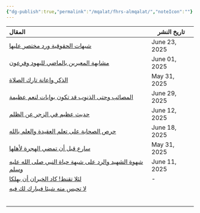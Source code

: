 ```yaml
---
{"dg-publish":true,"permalink":"/mqalat/fhrs-almqalat/","noteIcon":""}
---
```


| المقال                                                                                                                                                                                                                                                                                                                                                                                                                                   | تاريخ النشر   |
| :--------------------------------------------------------------------------------------------------------------------------------------------------------------------------------------------------------------------------------------------------------------------------------------------------------------------------------------------------------------------------------------------------------------------------------------- | ------------- |
| [شبهات الحقوقية ورد مختصر عليها](app://obsidian.md/%D8%B4%D8%A8%D9%87%D8%A7%D8%AA%20%D9%88%D8%B1%D8%AF%D9%88%D8%AF/%D8%B4%D8%A8%D9%87%D8%A7%D8%AA%20%D8%A7%D9%84%D8%AD%D9%82%D9%88%D9%82%D9%8A%D8%A9%20%D9%88%D8%B1%D8%AF%20%D9%85%D8%AE%D8%AA%D8%B5%D8%B1%20%D8%B9%D9%84%D9%8A%D9%87%D8%A7%20.md)                                                                                                                                       | June 23, 2025 |
| [مشابهة المعيرين بالماضي لليهود وفرعون](app://obsidian.md/%D8%B4%D8%A8%D9%87%D8%A7%D8%AA%20%D9%88%D8%B1%D8%AF%D9%88%D8%AF/%D9%85%D8%B4%D8%A7%D8%A8%D9%87%D8%A9%20%D8%A7%D9%84%D9%85%D8%B9%D9%8A%D8%B1%D9%8A%D9%86%20%D8%A8%D8%A7%D9%84%D9%85%D8%A7%D8%B6%D9%8A%20%D9%84%D9%84%D9%8A%D9%87%D9%88%D8%AF%20%D9%88%D9%81%D8%B1%D8%B9%D9%88%D9%86.md)                                                                                         | June 01, 2025 |
| [الذكر وإعانة تارك الصلاة](app://obsidian.md/%D9%85%D9%82%D8%A7%D9%84%D8%A7%D8%AA/%D8%A7%D9%84%D8%B0%D9%83%D8%B1%20%D9%88%D8%A5%D8%B9%D8%A7%D9%86%D8%A9%20%D8%AA%D8%A7%D8%B1%D9%83%20%D8%A7%D9%84%D8%B5%D9%84%D8%A7%D8%A9.md)                                                                                                                                                                                                            | May 31, 2025  |
| [المصائب وحتى الذنوب قد تكون بوابات لنعم عظيمة](app://obsidian.md/%D9%85%D9%82%D8%A7%D9%84%D8%A7%D8%AA/%D8%A7%D9%84%D9%85%D8%B5%D8%A7%D8%A6%D8%A8%20%D9%88%D8%AD%D8%AA%D9%89%20%D8%A7%D9%84%D8%B0%D9%86%D9%88%D8%A8%20%D9%82%D8%AF%20%D8%AA%D9%83%D9%88%D9%86%20%D8%A8%D9%88%D8%A7%D8%A8%D8%A7%D8%AA%20%D9%84%D9%86%D8%B9%D9%85%20%D8%B9%D8%B8%D9%8A%D9%85%D8%A9.md)                                                                     | June 29, 2025 |
| [حديث عظيم في الزجر عن الظلم](app://obsidian.md/%D9%85%D9%82%D8%A7%D9%84%D8%A7%D8%AA/%D8%AD%D8%AF%D9%8A%D8%AB%20%D8%B9%D8%B8%D9%8A%D9%85%20%D9%81%D9%8A%20%D8%A7%D9%84%D8%B2%D8%AC%D8%B1%20%D8%B9%D9%86%20%D8%A7%D9%84%D8%B8%D9%84%D9%85.md)                                                                                                                                                                                             | June 12, 2025 |
| [حرص الصحابة على تعلم العقيدة والعلم بالله](app://obsidian.md/%D9%85%D9%82%D8%A7%D9%84%D8%A7%D8%AA/%D8%AD%D8%B1%D8%B5%20%D8%A7%D9%84%D8%B5%D8%AD%D8%A7%D8%A8%D8%A9%20%D8%B9%D9%84%D9%89%20%D8%AA%D8%B9%D9%84%D9%85%20%D8%A7%D9%84%D8%B9%D9%82%D9%8A%D8%AF%D8%A9%20%D9%88%D8%A7%D9%84%D8%B9%D9%84%D9%85%20%D8%A8%D8%A7%D9%84%D9%84%D9%87.md)                                                                                              | June 18, 2025 |
| [سارع قبل أن تمضي الهجرة لأهلها](app://obsidian.md/%D9%85%D9%82%D8%A7%D9%84%D8%A7%D8%AA/%D8%B3%D8%A7%D8%B1%D8%B9%20%D9%82%D8%A8%D9%84%20%D8%A3%D9%86%20%D8%AA%D9%85%D8%B6%D9%8A%20%D8%A7%D9%84%D9%87%D8%AC%D8%B1%D8%A9%20%D9%84%D8%A3%D9%87%D9%84%D9%87%D8%A7.md)                                                                                                                                                                        | May 31, 2025  |
| [شهوة الشهيد والرد على شبهة حياة النبي صلى الله عليه وسلم](app://obsidian.md/%D9%85%D9%82%D8%A7%D9%84%D8%A7%D8%AA/%D8%B4%D9%87%D9%88%D8%A9%20%D8%A7%D9%84%D8%B4%D9%87%D9%8A%D8%AF%20%D9%88%D8%A7%D9%84%D8%B1%D8%AF%20%D8%B9%D9%84%D9%89%20%D8%B4%D8%A8%D9%87%D8%A9%20%D8%AD%D9%8A%D8%A7%D8%A9%20%D8%A7%D9%84%D9%86%D8%A8%D9%8A%20%D8%B5%D9%84%D9%89%20%D8%A7%D9%84%D9%84%D9%87%20%D8%B9%D9%84%D9%8A%D9%87%20%D9%88%D8%B3%D9%84%D9%85.md) | June 11, 2025 |
| [لئلا تقنط! كاد الخيران أن يهلكا](app://obsidian.md/%D9%85%D9%82%D8%A7%D9%84%D8%A7%D8%AA/%D9%84%D8%A6%D9%84%D8%A7%20%D8%AA%D9%82%D9%86%D8%B7!%20%D9%83%D8%A7%D8%AF%20%D8%A7%D9%84%D8%AE%D9%8A%D8%B1%D8%A7%D9%86%20%D8%A3%D9%86%20%D9%8A%D9%87%D9%84%D9%83%D8%A7.md)                                                                                                                                                                      | -             |
| [لا تحبس منه شيئا فيبارك لك فيه](app://obsidian.md/%D9%85%D9%82%D8%A7%D9%84%D8%A7%D8%AA/%D9%84%D8%A7%20%D8%AA%D8%AD%D8%A8%D8%B3%20%D9%85%D9%86%D9%87%20%D8%B4%D9%8A%D8%A6%D8%A7%20%D9%81%D9%8A%D8%A8%D8%A7%D8%B1%D9%83%20%D9%84%D9%83%20%D9%81%D9%8A%D9%87.md)                                                                                                                                                                           |               |
| </p>                                                                                                                                                                                                                                                                                                                                                                                                                                     |               |
|                                                                                                                                                                                                                                                                                                                                                                                                                                          |               |
|                                                                                                                                                                                                                                                                                                                                                                                                                                          |               |

